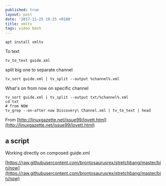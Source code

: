 ```yaml
---
published: true
layout: post
date: '2017-11-25 19:25 +0100'
title: xmltv
tags: video bash
---
```

    apt install xmltv
    
To text

	tv_to_text guide.xml
    
split big one to separate channel

    tv_sort guide.xml | tv_split --output %channel%.xml
    
What's on from now on specific channel

    tv_sort guide.xml | tv_split --output txt/%channel%.xml
    cd txt
    # from NOW
    tv_grep --on-after now Discovery\ Channel.xml | tv_to_text | head
    
From [http://linuxgazette.net/issue99/lovett.html](http://linuxgazette.net/issue99/lovett.html)

## a script

Working directly on composed guide.xml

[https://raw.githubusercontent.com/brontosaurusrex/stretchbang/master/bin/now](https://raw.githubusercontent.com/brontosaurusrex/stretchbang/master/bin/now)
